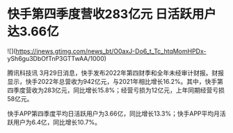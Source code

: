 # 快手第四季度营收283亿元 日活跃用户达3.66亿

![](https://inews.gtimg.com/news_bt/O0axJ-Do6_t_Tc_htqMomHPDx-
ySh6gu3DbOfTnP3GTTwAA/1000)

腾讯科技讯
3月29日消息，快手发布2022年第四财季和全年未经审计财报。财报显示，快手2022年总营收为942亿元，与2021年相比增长16.2%。其中，快手第四季度营收为283亿元，同比增长15.8%；经营亏损为12亿元，上年同期经营亏损58亿元。

快手APP第四季度平均日活跃用户为3.66亿，同比增长13.3%；快手APP平均月活跃用户为6.4亿，同比增长10.7%。


